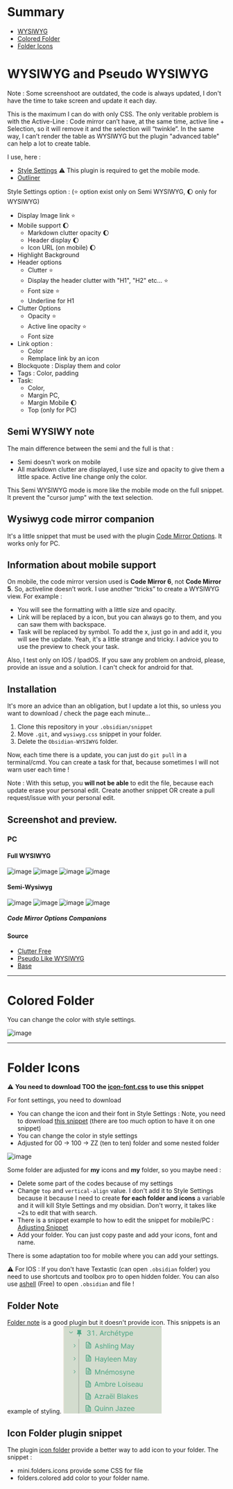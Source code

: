 # Summary
- [WYSIWYG](https://github.com/Mara-Li/Obsidian-Snippet-collection#wysiwyg-and-pseudo-wysiwyg)
- [Colored Folder](https://github.com/Mara-Li/Obsidian-Snippet-collection#colored-folder)
- [Folder Icons](https://github.com/Mara-Li/Obsidian-Snippet-collection#folder-icons)

# WYSIWYG and Pseudo WYSIWYG
Note : Some screenshoot are outdated, the code is always updated, I don't have the time to take screen and update it each day.

This is the maximum I can do with only CSS. 
The only veritable problem is with the Active-Line : Code mirror can’t have, at the same time, active line + Selection, so it will remove it and the selection will “twinkle”. 
In the same way, I can’t render the table as WYSIWYG but the plugin "advanced table" can help a lot to create table.

I use, here :
- [Style Settings](https://github.com/mgmeyers/obsidian-style-settings) ⚠️ This plugin is required to get the mobile mode.
- [Outliner](https://github.com/vslinko/obsidian-outliner)
  
Style Settings option : (⭐️ option exist only on Semi WYSIWYG, 🌔 only for WYSIWYG)
  - Display Image link ⭐️
  - Mobile support 🌔
    - Markdown clutter opacity 🌔
    - Header display 🌔
    - Icon URL (on mobile) 🌔
  - Highlight Background
  - Header options 
    - Clutter ⭐️
    - Display the header clutter with "H1", "H2" etc... ⭐️
    - Font size ⭐️
    - Underline for H1
  - Clutter Options  
    - Opacity ⭐️
    - Active line opacity ⭐️
    - Font size 
  - Link option : 
    - Color
    - Remplace link by an icon
  - Blockquote : Display them and color 
  - Tags : Color, padding  
  - Task: 
    - Color, 
    - Margin PC,
    - Margin Mobile 🌔
    - Top (only for PC) 

## Semi WYSIWY note
The main difference between the semi and the full is that :
- Semi doesn't work on mobile
- All markdown clutter are displayed, I use size and opacity to give them a little space. Active line change only the color. 

This Semi WYSIWYG mode is more like the mobile mode on the full snippet. It prevent the "cursor jump" with the text selection. 

## Wysiwyg code mirror companion
It's a little snippet that must be used with the plugin [Code Mirror Options](https://github.com/nothingislost/obsidian-codemirror-options). It works only for PC.


## Information about mobile support
On mobile, the code mirror version used is **Code Mirror 6**, not **Code Mirror 5**. So, activeline doesn’t work. I use another “tricks” to create a WYSIWYG view. For example :
- You will see the formatting with a little size and opacity.
- Link will be replaced by a icon, but you can always go to them, and you can saw them with backspace.
- Task will be replaced by symbol. To add the x, just go in and add it, you will see the update. Yeah, it's a little strange and tricky. I advice you to use the preview to check your task.

Also, I test only on IOS / IpadOS. If you saw any problem on android, please, provide an issue and a solution. I can't check for android for that.


## Installation

It's more an advice than an obligation, but I update a lot this, so unless you want to download / check the page each minute...

1. Clone this repository in your `.obsidian/snippet`
2. Move `.git`, and `wysiwyg.css` snippet in your folder. 
3. Delete the `Obsidian-WYSIWYG` folder.

Now, each time there is a update, you can just do `git pull` in a terminal/cmd. You can create a task for that, because sometimes I will not warn user each time !

Note : With this setup, you **will not be able** to edit the file, because each update erase your personal edit. Create another snippet OR create a pull request/issue with your personal edit. 

## Screenshot and preview.
### PC
#### Full WYSIWYG
![image](https://user-images.githubusercontent.com/30244939/129886682-b76bc8a2-cbe5-4a8e-83ec-e6ab4cea0e76.png)
![image](https://user-images.githubusercontent.com/30244939/129886939-9ef652ee-b905-4bbb-b89b-a15eddfbb064.png)
![image](https://user-images.githubusercontent.com/30244939/129886995-d8f8fcfa-49d7-41a5-b884-080c4a54fa9f.png)
![image](https://user-images.githubusercontent.com/30244939/129887413-d083af11-3987-4ea9-a7ff-e462055e6df8.png)

#### Semi-Wysiwyg
![image](https://user-images.githubusercontent.com/30244939/129887499-94c7800c-3eb8-4ae8-8312-c564a81775f4.png)
![image](https://user-images.githubusercontent.com/30244939/129887536-ec5b0d51-a30e-4d89-b2a7-6e908c25f886.png)
![image](https://user-images.githubusercontent.com/30244939/129887585-21c178bd-f9d8-4bf1-a8be-c5336b483435.png)
![image](https://user-images.githubusercontent.com/30244939/129887665-02d8b446-243d-4b41-a5e3-64fdf113c713.png)

##### Code Mirror Options Companions

#### Source
- [Clutter Free](https://forum.obsidian.md/t/clutter-free-edit-mode/6791)
- [Pseudo Like WYSIWYG](https://forum.obsidian.md/t/psuedo-live-markdown-with-css/6257/3)
- [Base](https://github.com/Dmitriy-Shulha/obsidian-css-snippets/blob/develop/Snippets/WYSIWYG.md)

---
# Colored Folder
You can change the color with style settings.

![image](https://user-images.githubusercontent.com/30244939/129755273-16d8c8cb-957a-42f1-8c11-dd0cc832e147.png)

---
# Folder Icons
⚠️ **You need to download TOO the [icon-font.css](https://raw.githubusercontent.com/Mara-Li/Obsidian-Snippet-collection/main/folders.icon.font.css) to use this snippet**

For font settings, you need to download 
- You can change the icon and their font in Style Settings : Note, you need to download [this snippet](https://github.com/Mara-Li/Obsidian-Snippet-collection/blob/main/folders.icon.font-settings.css) (there are too much option to have it on one snippet)
- You can change the color in style settings
- Adjusted for 00 → 100 → ZZ (ten to ten) folder and some nested folder 

![image](https://user-images.githubusercontent.com/30244939/129755594-d5bb6171-6f77-483d-8957-0d2dd460511a.png)

Some folder are adjusted for **my** icons and **my** folder, so you maybe need :
- Delete some part of the codes because of my settings
- Change `top` and `vertical-align` value. I don't add it to Style Settings because it because I need to create **for each folder and icons** a variable and it will kill Style Settings and my obsidian. Don't worry, it takes like ~2s to edit that with search.
- There is a snippet example to how to edit the snippet for mobile/PC : [Adjusting Snippet](https://github.com/Mara-Li/Obsidian-Snippet-collection/blob/main/folders.icon.adjust.css)
- Add your folder. You can just copy paste and add your icons, font and name. 

There is some adaptation too for mobile where you can add your settings. 

⚠️ For IOS : If you don't have Textastic (can open `.obsidian` folder) you need to use shortcuts and toolbox pro to open hidden folder. 
You can also use [ashell](https://holzschu.github.io/a-Shell_iOS/) (Free) to open `.obsidian` and file !

## Folder Note
[Folder note](https://github.com/aidenlx/alx-folder-note) is a good plugin but it doesn't provide icon. This snippets is an example of styling.
![](screenshot/folder_note.png)

## Icon Folder plugin snippet
The plugin [icon folder](https://github.com/FlorianWoelki/obsidian-icon-folder) provide a better way to add icon to your folder. 
The snippet :
- mini.folders.icons provide some CSS for file 
- folders.colored add color to your folder name.
